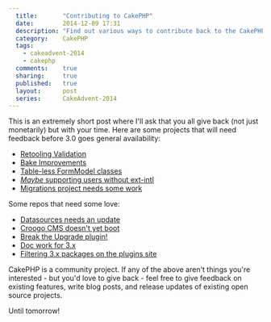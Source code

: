 ```yaml
---
  title:       "Contributing to CakePHP"
  date:        2014-12-09 17:31
  description: "Find out various ways to contribute back to the CakePHP project"
  category:    CakePHP
  tags:
    - cakeadvent-2014
    - cakephp
  comments:    true
  sharing:     true
  published:   true
  layout:      post
  series:      CakeAdvent-2014
---
```


This is an extremely short post where I'll ask that you all give back (not just monetarily) but with your time. Here are some projects that will need feedback before 3.0 goes general availability:

- [Retooling Validation](https://github.com/cakephp/cakephp/pull/5296)
- [Bake Improvements](https://github.com/cakephp/cakephp/issues/5319)
- [Table-less FormModel classes](https://github.com/cakephp/cakephp/issues/5251)
- [*Maybe* supporting users without ext-intl](https://github.com/cakephp/cakephp/issues/5251)
- [Migrations project needs some work](https://github.com/cakephp/migrations/pull/34)

Some repos that need some love:

- [Datasources needs an update](https://github.com/cakephp/datasources)
- [Croogo CMS doesn't yet boot](https://github.com/croogo/croogo)
- [Break the Upgrade plugin!](https://github.com/cakephp/upgrade)
- [Doc work for 3.x](https://github.com/cakephp/docs/tree/3.0)
- [Filtering 3.x packages on the plugins site](https://github.com/cakephp/cakepackages)

CakePHP is a community project. If any of the above aren't things you're interested - but you'd love to give back - feel free to give feedback on existing features, write blog posts, and release updates of existing open source projects.

Until tomorrow!
